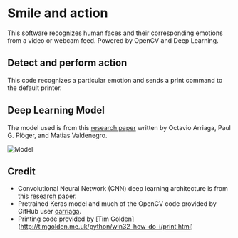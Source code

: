 # Smile and action
This software recognizes human faces and their corresponding emotions from a video or webcam feed. Powered by OpenCV and Deep Learning.


## Detect and perform action
This code recognizes a particular emotion and sends a print command to the default printer.

## Deep Learning Model

The model used is from this [research paper](https://github.com/oarriaga/face_classification/blob/master/report.pdf) written by Octavio Arriaga, Paul G. Plöger, and Matias Valdenegro.

![Model](https://i.imgur.com/vr9yDaF.png?1)

## Credit

* Convolutional Neural Network (CNN) deep learning architecture is from this [research paper](https://github.com/oarriaga/face_classification/blob/master/report.pdf).
* Pretrained Keras model and much of the OpenCV code provided by GitHub user [oarriaga](https://github.com/oarriaga).
* Printing code provided by [Tim Golden] (http://timgolden.me.uk/python/win32_how_do_i/print.html)